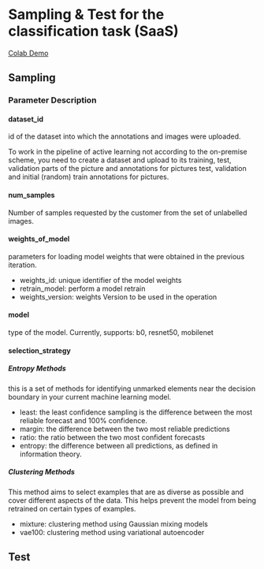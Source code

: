 # Sampling & Test for the classification task (SaaS)

[Colab Demo](https://colab.research.google.com/drive/1PY5OGpa5aFwmOxXtKzNKQp7t6jRyA9n3#scrollTo=8jEi_7jL_x2j)

## Sampling
### Parameter Description

#### dataset_id

id of the dataset into which the annotations and images were uploaded.

To work in the pipeline of active learning not according to the on-premise scheme, 
you need to create a dataset and upload to its training, test, validation parts of
the picture and annotations for pictures test, validation and initial (random) train
annotations for pictures.

#### num_samples

Number of samples requested by the customer from the set of unlabelled images.

#### weights_of_model

parameters for loading model weights that were obtained in the previous iteration.
- weights_id: unique identifier of the model weights
- retrain_model: perform a model retrain
- weights_version: weights Version to be used in the operation

#### model

type of the model. Currently, supports: b0, resnet50, mobilenet

#### selection_strategy

##### Entropy Methods

this is a set of methods for identifying unmarked elements
near the decision boundary in your current machine learning model.
* least: the least confidence sampling is the difference between the most reliable forecast and 100% confidence.
* margin: the difference between the two most reliable predictions
* ratio: the ratio between the two most confident forecasts
* entropy: the difference between all predictions, as defined in information theory.

##### Clustering Methods
This method aims to select examples that are as diverse as possible and cover different aspects of the data. This helps prevent the model from being retrained on certain types of examples.
* mixture: clustering method using Gaussian mixing models
* vae100: clustering method using variational autoencoder

## Test

